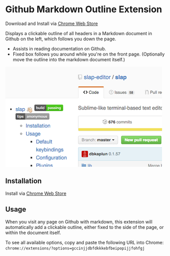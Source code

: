 Github Markdown Outline Extension 
======
Download and Install via [Chrome Web Store](https://chrome.google.com/webstore/detail/github-markdown-outline-e/gccinjjdbfdkkkebfbeipopijjfohfgj)

Displays a clickable outline of all headers in a Markdown document in Github on the left, which follows you down the page.

* Assists in reading documentation on Github.
* Fixed box follows you around while you're on the front page. (Optionally move the outline into the markdown document itself.)

![Screenshot](https://raw.githubusercontent.com/dbkaplun/github-markdown-outline-extension/master/screenshot.png)

## Installation

Install via [Chrome Web Store](https://chrome.google.com/webstore/detail/github-markdown-outline-e/gccinjjdbfdkkkebfbeipopijjfohfgj)

## Usage

When you visit any page on Github with markdown, this extension will automatically add a clickable outline, either fixed to the side of the page, or within the document itself.

To see all available options, copy and paste the following URL into Chrome: `chrome://extensions/?options=gccinjjdbfdkkkebfbeipopijjfohfgj`
